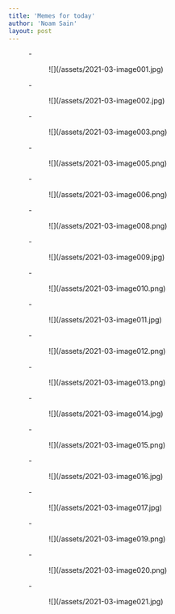 ```yaml
---
title: 'Memes for today'
author: 'Noam Sain'
layout: post
---
```


<figure class="wp-block-gallery columns-3 is-cropped wp-block-gallery-13 is-layout-flex">- <figure>![](/assets/2021-03-image001.jpg)</figure>
- <figure>![](/assets/2021-03-image002.jpg)</figure>
- <figure>![](/assets/2021-03-image003.png)</figure>
- <figure>![](/assets/2021-03-image005.png)</figure>
- <figure>![](/assets/2021-03-image006.png)</figure>
- <figure>![](/assets/2021-03-image008.png)</figure>
- <figure>![](/assets/2021-03-image009.jpg)</figure>
- <figure>![](/assets/2021-03-image010.png)</figure>
- <figure>![](/assets/2021-03-image011.jpg)</figure>
- <figure>![](/assets/2021-03-image012.png)</figure>
- <figure>![](/assets/2021-03-image013.png)</figure>
- <figure>![](/assets/2021-03-image014.jpg)</figure>
- <figure>![](/assets/2021-03-image015.png)</figure>
- <figure>![](/assets/2021-03-image016.jpg)</figure>
- <figure>![](/assets/2021-03-image017.jpg)</figure>
- <figure>![](/assets/2021-03-image019.png)</figure>
- <figure>![](/assets/2021-03-image020.png)</figure>
- <figure>![](/assets/2021-03-image021.jpg)</figure>

</figure>